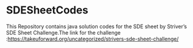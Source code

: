# SDESheetCodes

This Repository contains java solution codes for the SDE sheet by Striver’s SDE Sheet Challenge.The link for the challenge :https://takeuforward.org/uncategorized/strivers-sde-sheet-challenge/
